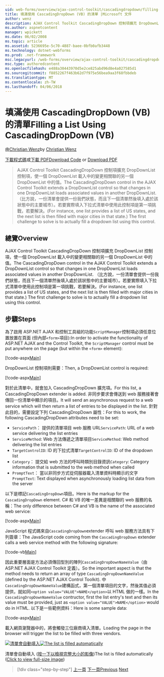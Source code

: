 ```yaml
---
uid: web-forms/overview/ajax-control-toolkit/cascadingdropdown/filling-a-list-using-cascadingdropdown-vb
title: 填滿使用 CascadingDropDown (VB) 的清單 |Microsoft 文件
author: wenz
description: AJAX Control Toolkit CascadingDropDown 控制項擴充 DropDownList 控制項，使一個 DropDownList 載入中的變更相關聯 anoth 中的值...
ms.author: aspnetcontent
manager: wpickett
ms.date: 06/02/2008
ms.topic: article
ms.assetid: 5236695e-5c70-4887-baee-0bfb0afb3448
ms.technology: dotnet-webforms
ms.prod: .net-framework
msc.legacyurl: /web-forms/overview/ajax-control-toolkit/cascadingdropdown/filling-a-list-using-cascadingdropdown-vb
msc.type: authoredcontent
ms.openlocfilehash: e488a30443970d5e2ce825abd96d8e4a027585d1
ms.sourcegitcommit: f8852267f463b62d7f975e56bea9aa3f68fbbdeb
ms.translationtype: MT
ms.contentlocale: zh-TW
ms.lasthandoff: 04/06/2018
---
```

<a name="filling-a-list-using-cascadingdropdown-vb"></a><span data-ttu-id="5a91b-103">填滿使用 CascadingDropDown (VB) 的清單</span><span class="sxs-lookup"><span data-stu-id="5a91b-103">Filling a List Using CascadingDropDown (VB)</span></span>
====================
<span data-ttu-id="5a91b-104">由[Christian Wenz](https://github.com/wenz)</span><span class="sxs-lookup"><span data-stu-id="5a91b-104">by [Christian Wenz](https://github.com/wenz)</span></span>

<span data-ttu-id="5a91b-105">[下載程式碼](http://download.microsoft.com/download/9/0/7/907760b1-2c60-4f81-aeb6-ca416a573b0d/cascadingdropdown0.vb.zip)或[下載 PDF](http://download.microsoft.com/download/2/d/c/2dc10e34-6983-41d4-9c08-f78f5387d32b/cascadingdropdown0VB.pdf)</span><span class="sxs-lookup"><span data-stu-id="5a91b-105">[Download Code](http://download.microsoft.com/download/9/0/7/907760b1-2c60-4f81-aeb6-ca416a573b0d/cascadingdropdown0.vb.zip) or [Download PDF](http://download.microsoft.com/download/2/d/c/2dc10e34-6983-41d4-9c08-f78f5387d32b/cascadingdropdown0VB.pdf)</span></span>

> <span data-ttu-id="5a91b-106">AJAX Control Toolkit CascadingDropDown 控制項擴充 DropDownList 控制項，使一個 DropDownList 載入中的變更相關聯的另一個 DropDownList 中的值。</span><span class="sxs-lookup"><span data-stu-id="5a91b-106">The CascadingDropDown control in the AJAX Control Toolkit extends a DropDownList control so that changes in one DropDownList loads associated values in another DropDownList.</span></span> <span data-ttu-id="5a91b-107">（比方說，一份清單會提供一份我們狀態，而且下一個清單然後填入處於該狀態中的主要城市）。若要實際填入下拉式清單中使用此控制項是第一項挑戰，若要解決。</span><span class="sxs-lookup"><span data-stu-id="5a91b-107">(For instance, one list provides a list of US states, and the next list is then filled with major cities in that state.) The first challenge to solve is to actually fill a dropdown list using this control.</span></span>


## <a name="overview"></a><span data-ttu-id="5a91b-108">總覽</span><span class="sxs-lookup"><span data-stu-id="5a91b-108">Overview</span></span>

<span data-ttu-id="5a91b-109">AJAX Control Toolkit CascadingDropDown 控制項擴充 DropDownList 控制項，使一個 DropDownList 載入中的變更相關聯的另一個 DropDownList 中的值。</span><span class="sxs-lookup"><span data-stu-id="5a91b-109">The CascadingDropDown control in the AJAX Control Toolkit extends a DropDownList control so that changes in one DropDownList loads associated values in another DropDownList.</span></span> <span data-ttu-id="5a91b-110">（比方說，一份清單會提供一份我們狀態，而且下一個清單然後填入處於該狀態中的主要城市）。若要實際填入下拉式清單中使用此控制項是第一項挑戰，若要解決。</span><span class="sxs-lookup"><span data-stu-id="5a91b-110">(For instance, one list provides a list of US states, and the next list is then filled with major cities in that state.) The first challenge to solve is to actually fill a dropdown list using this control.</span></span>

## <a name="steps"></a><span data-ttu-id="5a91b-111">步驟</span><span class="sxs-lookup"><span data-stu-id="5a91b-111">Steps</span></span>

<span data-ttu-id="5a91b-112">為了啟用 ASP.NET AJAX 和控制工具組的功能`ScriptManager`控制項必須任意位置放置在頁面 (但內部`<form>`項目):</span><span class="sxs-lookup"><span data-stu-id="5a91b-112">In order to activate the functionality of ASP.NET AJAX and the Control Toolkit, the `ScriptManager` control must be put anywhere on the page (but within the `<form>` element):</span></span>

[!code-aspx[Main](filling-a-list-using-cascadingdropdown-vb/samples/sample1.aspx)]

<span data-ttu-id="5a91b-113">DropDownList 控制項則需要：</span><span class="sxs-lookup"><span data-stu-id="5a91b-113">Then, a DropDownList control is required:</span></span>

[!code-aspx[Main](filling-a-list-using-cascadingdropdown-vb/samples/sample2.aspx)]

<span data-ttu-id="5a91b-114">對於此清單中，就會加入 CascadingDropDown 擴充項。</span><span class="sxs-lookup"><span data-stu-id="5a91b-114">For this list, a CascadingDropDown extender is added.</span></span> <span data-ttu-id="5a91b-115">非同步要求會傳送到 web 服務接著會傳回一份清單中顯示的項目。</span><span class="sxs-lookup"><span data-stu-id="5a91b-115">It will send an asynchronous request to a web service which will then return a list of entries to be displayed in the list.</span></span> <span data-ttu-id="5a91b-116">針對此目的，需要設定下列 CascadingDropDown 屬性：</span><span class="sxs-lookup"><span data-stu-id="5a91b-116">For this to work, the following CascadingDropDown attributes need to be set:</span></span>

- <span data-ttu-id="5a91b-117">`ServicePath`： 提供的清單項目 web 服務 URL</span><span class="sxs-lookup"><span data-stu-id="5a91b-117">`ServicePath`: URL of a web service delivering the list entries</span></span>
- <span data-ttu-id="5a91b-118">`ServiceMethod`: Web 方法傳遞之清單項目</span><span class="sxs-lookup"><span data-stu-id="5a91b-118">`ServiceMethod`: Web method delivering the list entries</span></span>
- <span data-ttu-id="5a91b-119">`TargetControlID`: ID 的下拉式清單</span><span class="sxs-lookup"><span data-stu-id="5a91b-119">`TargetControlID`: ID of the dropdown list</span></span>
- <span data-ttu-id="5a91b-120">`Category`： 提交給 web 方法的呼叫時類別目錄資訊</span><span class="sxs-lookup"><span data-stu-id="5a91b-120">`Category`: Category information that is submitted to the web method when called</span></span>
- <span data-ttu-id="5a91b-121">`PromptText`： 當以非同步方式從伺服器載入清單資料時顯示的文字</span><span class="sxs-lookup"><span data-stu-id="5a91b-121">`PromptText`: Text displayed when asynchronously loading list data from the server</span></span>

<span data-ttu-id="5a91b-122">以下是標記`CascadingDropDown`項目。</span><span class="sxs-lookup"><span data-stu-id="5a91b-122">Here is the markup for the `CascadingDropDown` element.</span></span> <span data-ttu-id="5a91b-123">C# 和 VB 的唯一差異是相關聯的 web 服務的名稱：</span><span class="sxs-lookup"><span data-stu-id="5a91b-123">The only difference between C# and VB is the name of the associated web service:</span></span>

[!code-aspx[Main](filling-a-list-using-cascadingdropdown-vb/samples/sample3.aspx)]

<span data-ttu-id="5a91b-124">JavaScript 程式碼來自`CascadingDropDown`extender 呼叫 web 服務方法具有下列簽章：</span><span class="sxs-lookup"><span data-stu-id="5a91b-124">The JavaScript code coming from the `CascadingDropDown` extender calls a web service method with the following signature:</span></span>

[!code-vb[Main](filling-a-list-using-cascadingdropdown-vb/samples/sample4.vb)]

<span data-ttu-id="5a91b-125">因此重要層面是方法必須傳回型別的陣列`CascadingDropDownNameValue`（由 ASP.NET AJAX Control Toolkit 定義）。</span><span class="sxs-lookup"><span data-stu-id="5a91b-125">So the important aspect is that the method needs to return an array of type `CascadingDropDownNameValue` (defined by the ASP.NET AJAX Control Toolkit).</span></span> <span data-ttu-id="5a91b-126">中`CascadingDropDownNameValue`建構函式，第一個清單項目的文字，然後其值必須提供，就如同`<option value="VALUE">NAME</option>`以 HTML 做的一樣。</span><span class="sxs-lookup"><span data-stu-id="5a91b-126">In the `CascadingDropDownNameValue` contructor, first the list entry's text and then its value must be provided, just as `<option value="VALUE">NAME</option>` would do in HTML.</span></span> <span data-ttu-id="5a91b-127">以下是一些範例資料：</span><span class="sxs-lookup"><span data-stu-id="5a91b-127">Here is some sample data:</span></span>

[!code-aspx[Main](filling-a-list-using-cascadingdropdown-vb/samples/sample5.aspx)]

<span data-ttu-id="5a91b-128">載入網頁瀏覽器中的，將會觸發三位廠商填入清單。</span><span class="sxs-lookup"><span data-stu-id="5a91b-128">Loading the page in the browser will trigger the list to be filled with three vendors.</span></span>


<span data-ttu-id="5a91b-129">[![清單會自動填入](filling-a-list-using-cascadingdropdown-vb/_static/image2.png)](filling-a-list-using-cascadingdropdown-vb/_static/image1.png)</span><span class="sxs-lookup"><span data-stu-id="5a91b-129">[![The list is filled automatically](filling-a-list-using-cascadingdropdown-vb/_static/image2.png)](filling-a-list-using-cascadingdropdown-vb/_static/image1.png)</span></span>

<span data-ttu-id="5a91b-130">清單會自動填入 ([按一下以檢視完整大小的影像](filling-a-list-using-cascadingdropdown-vb/_static/image3.png))</span><span class="sxs-lookup"><span data-stu-id="5a91b-130">The list is filled automatically ([Click to view full-size image](filling-a-list-using-cascadingdropdown-vb/_static/image3.png))</span></span>

> [!div class="step-by-step"]
> <span data-ttu-id="5a91b-131">[上一頁](using-auto-postback-with-cascadingdropdown-cs.md)
> [下一頁](using-cascadingdropdown-with-a-database-vb.md)</span><span class="sxs-lookup"><span data-stu-id="5a91b-131">[Previous](using-auto-postback-with-cascadingdropdown-cs.md)
[Next](using-cascadingdropdown-with-a-database-vb.md)</span></span>
